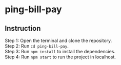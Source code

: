 
  # ping-bill-pay

  ## Instruction
  Step 1: Open the terminal and clone the repository. <br/>
  Step 2: Run ```cd ping-bill-pay```. <br/>
  Step 3: Run ```npm install``` to install the dependencies. <br/>
  Step 4: Run ```npm start``` to run the project in localhost. <br/>
  

